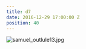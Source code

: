 ```yaml
---
title: d7
date: 2016-12-29 17:00:00 Z
position: 40
---
```


![samuel_outlule13.jpg](/uploads/samuel_outlule13.jpg)